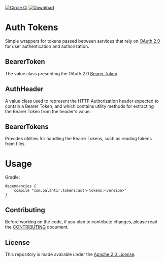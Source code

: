 [![Circle CI](https://circleci.com/gh/palantir/auth-tokens.svg?style=svg&circle-token=b1d954561ca65d92f9b52274718e8c956191e062)](https://circleci.com/gh/palantir/auth-tokens)
[ ![Download](https://api.bintray.com/packages/palantir/releases/auth-tokens/images/download.svg) ](https://bintray.com/palantir/releases/auth-tokens/_latestVersion)


# Auth Tokens

Simple wrappers for tokens passed between services that rely on [OAuth 2.0](https://tools.ietf.org/html/rfc6749) for user authentication and authorization.

## BearerToken

The value class presenting the OAuth 2.0 [Bearer Token](https://tools.ietf.org/html/rfc6750).

## AuthHeader

A value class used to represent the HTTP Authorization header expected to contain a Bearer Token, and which contains utility methods for extracting the Bearer Token from the header's value.

## BearerTokens

Provides utilities for handling the Bearer Tokens, such as reading tokens from files.

# Usage

Gradle:
```
dependencies {
    compile "com.palantir.tokens:auth-tokens:<version>"
}
```

## Contributing

Before working on the code, if you plan to contribute changes, please read the [CONTRIBUTING](CONTRIBUTING.md) document.

## License

This repository is made available under the [Apache 2.0 License](http://www.apache.org/licenses/LICENSE-2.0).
